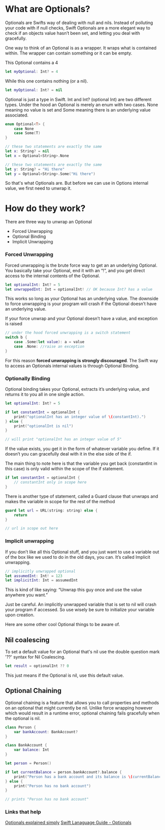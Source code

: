 # What are Optionals?

Optionals are Swifts way of dealing with null and nils. Instead of polluting your code with if null checks, Swift Optionals are a more elegant way to check if an objects value hasn’t been set, and letting you deal with gracefully.

One way to think of an Optional is as a wrapper. It wraps what is contained within. The wrapper can contain something or it can be empty.

This Optional contains a 4

```swift
let myOptional: Int? = 4
```

While this one contains nothing (or a nil).

```swift
let myOptional: Int? = nil
```

Optional is just a type in Swift. Int and Int? (optional Int) are two different types. Under the hood an Optional is merely an enum with two cases. None meaning no value is set and Some meaning there is an underlying value associated.

```swift
enum Optional<T> {
    case None
    case Some(T)
}
```

```swift
// these two statements are exactly the same
let x: String? = nil
let x = Optional<String>.None

// these two statements are exactly the same
let y: String? = "Hi there"
let y = Optional<String>.Some("Hi there")
```

So that's what Optionals are. But before we can use in Options internal value, we first need to unwrap it.

# How do they work?
There are three way to unwrap an Optional
 - Forced Unwrapping
 - Optional Binding
 - Implicit Unwrapping

### Forced Unwrapping
Forced unwrapping is the brute force way to get an an underlying Optional. You basically take your Optional, end it with an “!”, and you get direct access to the internal contents of the Optional.

```swift
let optionalInt: Int? = 5
let unwrappedInt: Int = optionalInt! // OK because Int? has a value
```

This works so long as your Optional has an underlying value. The downside to force unwrapping is your program will crash if the Optional doesn’t have an underlying value. 

If your force unwrap and your Optional doesn’t have a value, and exception is raised

```swift
// under the hood forced unwrapping is a switch statement
switch b {
    case .Some(let value): a = value
    case .None: //raise an exception
}
```
For this reason **forced unwrapping is strongly discouraged**. The Swift way to access an Optionals internal values is through Optional Binding.

### Optionally Binding
Optional binding takes your Optional, extracts it’s underlying value, and returns it to you all in one single action.

```swift
let optionalInt: Int? = 5

if let constantInt = optionalInt {
    print("optionalInt has an integer value of \(constantInt).")
} else {
    print("optionalInt is nil")
}

// will print "optionalInt has an integer value of 5"
```

If the value exists, you get it in the form of whatever variable you define. If it doesn’t you can gracefully deal with it in the else side of the if.

The main thing to note here is that the variable you get back (constantInt in this case) is only valid within the scope of the if statement.

```swift
if let constantInt = optionalInt {
    // constantInt only in scope here
} 
```

There is another type of statement, called a Guard clause that unwraps and makes the variable in scope for the rest of the method

```swift
guard let url = URL(string: string) else {
    return
}

// url in scope out here
```

### Implicit unwrapping
If you don’t like all this Optional stuff, and you just want to use a variable out of the box like we used to do in the old days, you can. It’s called Implicit unwrapping. 

```swift
// implicitly unwrapped optional
let assumedInt: Int! = 123
let implicitInt: Int = assumedInt
```

This is kind of like saying: “Unwrap this guy once and use the value anywhere you want.”

Just be careful. An implicitly unwrapped variable that is set to nil will crash your program if accessed. So use wisely be sure to initialize your variable upon creation.

Here are some other cool Optional things to be aware of.

## Nil coalescing

To set a default value for an Optional that's nil use the double question mark '??' syntax for Nil Coalescing.

```swift
let result = optionalInt ?? 0
```

This just means if the Optional is nil, use this default value.

## Optional Chaining
Optional chaining is a feature that allows you to call properties and methods on an optional that might currently be nil. Unlike force wrapping however which would result in a runtime error, optional chaining fails gracefully when the optional is nil.

```swift
class Person {
    var bankAccount: BankAccount?
}

class BankAccount {
    var balance: Int
}

let person = Person()

if let currentBalance = person.bankAccount?.balance {
    print("Person has a bank account and its balance is \(currentBalance)")
} else {
    print("Person has no bank account")
}

// prints "Person has no bank account"
```

### Links that help

[Optionals explained simply](https://hackernoon.com/swift-optionals-explained-simply-e109a4297298)
[Swift Lanaguage Guide - Optionals](https://docs.swift.org/swift-book/LanguageGuide/TheBasics.html#ID330)